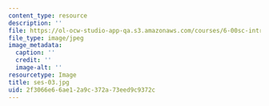 ```yaml
---
content_type: resource
description: ''
file: https://ol-ocw-studio-app-qa.s3.amazonaws.com/courses/6-00sc-introduction-to-computer-science-and-programming-spring-2011/2f3066e66ae12a9c372a73eed9c9372c_ses-03.jpg
file_type: image/jpeg
image_metadata:
  caption: ''
  credit: ''
  image-alt: ''
resourcetype: Image
title: ses-03.jpg
uid: 2f3066e6-6ae1-2a9c-372a-73eed9c9372c
---
```

